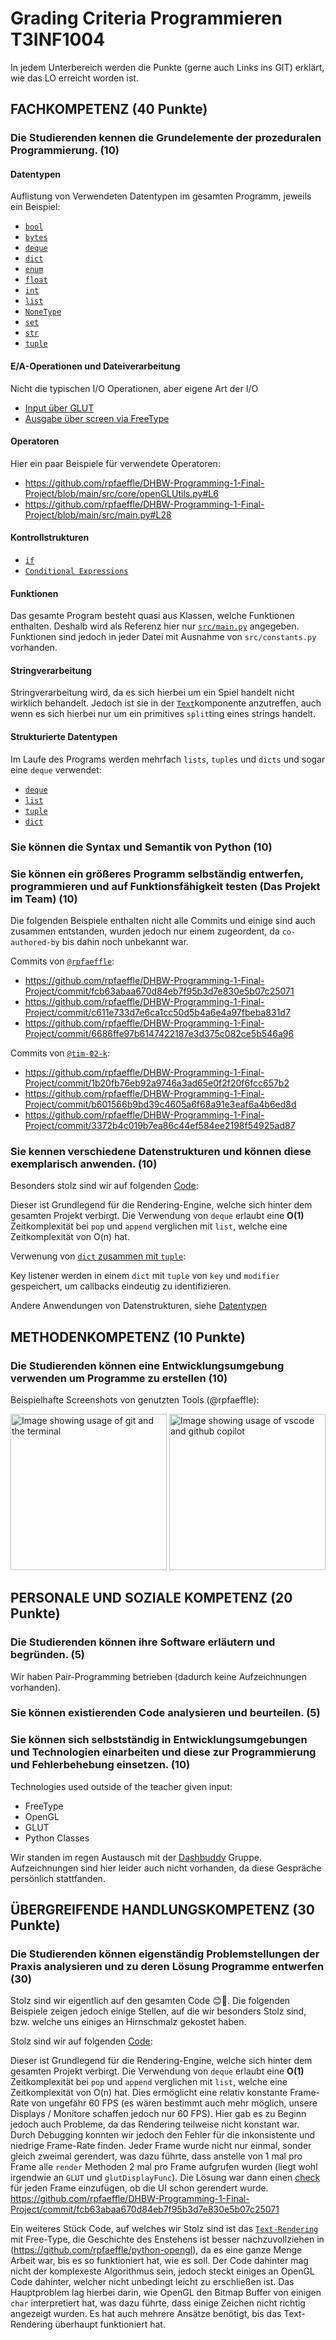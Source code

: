 # Grading Criteria Programmieren T3INF1004

In jedem Unterbereich werden die Punkte (gerne auch Links ins GIT) erklärt, wie das LO erreicht worden ist.

## FACHKOMPETENZ (40 Punkte)

### Die Studierenden kennen die Grundelemente der prozeduralen Programmierung. (10)

#### Datentypen

Auflistung von Verwendeten Datentypen im gesamten Programm, jeweils ein Beispiel:

- [`bool`](https://github.com/rpfaeffle/DHBW-Programming-1-Final-Project/blob/main/src/core/application.py#L28)
- [`bytes`](https://github.com/rpfaeffle/DHBW-Programming-1-Final-Project/blob/main/src/constants.py#L48)
- [`deque`](https://github.com/rpfaeffle/DHBW-Programming-1-Final-Project/blob/main/src/core/application.py#L68)
- [`dict`](https://github.com/rpfaeffle/DHBW-Programming-1-Final-Project/blob/main/src/constants.py)
- [`enum`](https://github.com/rpfaeffle/DHBW-Programming-1-Final-Project/blob/main/src/constants.py)
- [`float`](https://github.com/rpfaeffle/DHBW-Programming-1-Final-Project/blob/main/src/components/shape.py#L6-L10)
- [`int`](https://github.com/rpfaeffle/DHBW-Programming-1-Final-Project/blob/main/src/core/application.py#L26)
- [`list`](https://github.com/rpfaeffle/DHBW-Programming-1-Final-Project/blob/main/src/core/application.py#L26)
- [`NoneType`](https://github.com/rpfaeffle/DHBW-Programming-1-Final-Project/blob/main/src/main.py#L53)
- [`set`](https://github.com/rpfaeffle/DHBW-Programming-1-Final-Project/blob/main/src/constants.py#L31)
- [`str`](https://github.com/rpfaeffle/DHBW-Programming-1-Final-Project/blob/main/src/core/application.py#L26)
- [`tuple`](https://github.com/rpfaeffle/DHBW-Programming-1-Final-Project/blob/main/src/components/shape.py#L6-L10)

#### E/A-Operationen und Dateiverarbeitung

Nicht die typischen I/O Operationen, aber eigene Art der I/O

- [Input über GLUT](https://github.com/rpfaeffle/DHBW-Programming-1-Final-Project/blob/main/src/core/input.py)
- [Ausgabe über screen via FreeType](https://github.com/rpfaeffle/DHBW-Programming-1-Final-Project/blob/main/src/core/font.py)

#### Operatoren

Hier ein paar Beispiele für verwendete Operatoren:

- https://github.com/rpfaeffle/DHBW-Programming-1-Final-Project/blob/main/src/core/openGLUtils.py#L6
- https://github.com/rpfaeffle/DHBW-Programming-1-Final-Project/blob/main/src/main.py#L28

#### Kontrollstrukturen

- [`if`](https://github.com/rpfaeffle/DHBW-Programming-1-Final-Project/blob/main/src/core/application.py#L61-L76)
- [`Conditional Expressions`](https://github.com/rpfaeffle/DHBW-Programming-1-Final-Project/blob/main/src/core/application.py#L76)

#### Funktionen

Das gesamte Program besteht quasi aus Klassen, welche Funktionen enthalten. Deshalb wird als Referenz hier nur [`src/main.py`](https://github.com/rpfaeffle/DHBW-Programming-1-Final-Project/blob/main/src/main.py) angegeben. Funktionen sind jedoch in jeder Datei mit Ausnahme von `src/constants.py` vorhanden.

#### Stringverarbeitung

Stringverarbeitung wird, da es sich hierbei um ein Spiel handelt nicht wirklich behandelt. Jedoch ist sie in der [`Text`](https://github.com/rpfaeffle/DHBW-Programming-1-Final-Project/blob/main/src/components/text.py#L13)komponente anzutreffen, auch wenn es sich hierbei nur um ein primitives `split`ting eines strings handelt.

#### Strukturierte Datentypen

Im Laufe des Programs werden mehrfach `lists`, `tuples` und `dicts` und sogar eine `deque` verwendet:

- [`deque`](https://github.com/rpfaeffle/DHBW-Programming-1-Final-Project/blob/main/src/core/application.py#L68)
- [`list`](https://github.com/rpfaeffle/DHBW-Programming-1-Final-Project/blob/main/src/main.py#L19-L20)
- [`tuple`](https://github.com/rpfaeffle/DHBW-Programming-1-Final-Project/blob/main/src/components/shape.py#L6-L9)
- [`dict`](https://github.com/rpfaeffle/DHBW-Programming-1-Final-Project/blob/main/src/constants.py#L11-L29)

### Sie können die Syntax und Semantik von Python (10)

### Sie können ein größeres Programm selbständig entwerfen, programmieren und auf Funktionsfähigkeit testen (Das Projekt im Team) (10)

Die folgenden Beispiele enthalten nicht alle Commits und einige sind auch zusammen entstanden, wurden jedoch nur einem zugeordent, da `co-authored-by` bis dahin noch unbekannt war.

Commits von [`@rpfaeffle`](https://github.com/rpfaeffle):

- https://github.com/rpfaeffle/DHBW-Programming-1-Final-Project/commit/fcb63abaa670d84eb7f95b3d7e830e5b07c25071
- https://github.com/rpfaeffle/DHBW-Programming-1-Final-Project/commit/c611e733d7e6ca1cc50d5b4a6e4a97fbeba831d7
- https://github.com/rpfaeffle/DHBW-Programming-1-Final-Project/commit/6686ffe97b6147422187e3d375c082ce5b546a96

Commits von [`@tim-02-k`](https://github.com/tim-02-k):

- https://github.com/rpfaeffle/DHBW-Programming-1-Final-Project/commit/1b20fb76eb92a9746a3ad65e0f2f20f6fcc657b2
- https://github.com/rpfaeffle/DHBW-Programming-1-Final-Project/commit/b601566b9bd39c4605a6f68a91e3eaf6a4b6ed8d
- https://github.com/rpfaeffle/DHBW-Programming-1-Final-Project/commit/3372b4c019b7ea86c44ef584ee2198f54925ad87

### Sie kennen verschiedene Datenstrukturen und können diese exemplarisch anwenden. (10)

Besonders stolz sind wir auf folgenden [Code](https://github.com/rpfaeffle/DHBW-Programming-1-Final-Project/blob/main/src/core/application.py#L60-L76):

Dieser ist Grundlegend für die Rendering-Engine, welche sich hinter dem gesamten Projekt verbirgt. Die Verwendung von `deque` erlaubt eine **O(1)** Zeitkomplexität bei `pop` und `append` verglichen mit `list`, welche eine Zeitkomplexität von O(n) hat.

Verwenung von [`dict` zusammen mit `tuple`](https://github.com/rpfaeffle/DHBW-Programming-1-Final-Project/blob/main/src/core/input.py):

Key listener werden in einem `dict` mit `tuple` von `key` und `modifier` gespeichert, um callbacks eindeutig zu identifizieren.

Andere Anwendungen von Datenstrukturen, siehe [Datentypen](#datentypen)

## METHODENKOMPETENZ (10 Punkte)

### Die Studierenden können eine Entwicklungsumgebung verwenden um Programme zu erstellen (10)

Beispielhafte Screenshots von genutzten Tools (@rpfaeffle):

<img src="assets/images/git-terminal-rpfaeffle.png" alt="Image showing usage of git and the terminal" height="250px" />
<img src="assets/images/vscode-rpfaeffle.png" alt="Image showing usage of vscode and github copilot" height="250px">

## PERSONALE UND SOZIALE KOMPETENZ (20 Punkte)

### Die Studierenden können ihre Software erläutern und begründen. (5)

Wir haben Pair-Programming betrieben (dadurch keine Aufzeichnungen vorhanden).

### Sie können existierenden Code analysieren und beurteilen. (5)

### Sie können sich selbstständig in Entwicklungsumgebungen und Technologien einarbeiten und diese zur Programmierung und Fehlerbehebung einsetzen. (10)

Technologies used outside of the teacher given input:

- FreeType
- OpenGL
- GLUT
- Python Classes

Wir standen im regen Austausch mit der [Dashbuddy](https://github.com/CakeOfPAin/dashbuddy) Gruppe. Aufzeichnungen sind hier leider auch nicht vorhanden, da diese Gespräche persönlich stattfanden.

## ÜBERGREIFENDE HANDLUNGSKOMPETENZ (30 Punkte)

### Die Studierenden können eigenständig Problemstellungen der Praxis analysieren und zu deren Lösung Programme entwerfen (30)

Stolz sind wir eigentlich auf den gesamten Code 😊🥹. Die folgenden Beispiele zeigen jedoch einige Stellen, auf die wir besonders Stolz sind, bzw. welche uns einiges an Hirnschmalz gekostet haben.

Stolz sind wir auf folgenden [Code](https://github.com/rpfaeffle/DHBW-Programming-1-Final-Project/blob/main/src/core/application.py#L60-L76):

Dieser ist Grundlegend für die Rendering-Engine, welche sich hinter dem gesamten Projekt verbirgt. Die Verwendung von `deque` erlaubt eine **O(1)** Zeitkomplexität bei `pop` und `append` verglichen mit `list`, welche eine Zeitkomplexität von O(n) hat. Dies ermöglicht eine relativ konstante Frame-Rate von ungefähr 60 FPS (es wären bestimmt auch mehr möglich, unsere Displays / Monitore schaffen jedoch nur 60 FPS). Hier gab es zu Beginn jedoch auch Probleme, da das Rendering teilweise nicht konstant war.
Durch Debugging konnten wir jedoch den Fehler für die inkonsistente und niedrige Frame-Rate finden. Jeder Frame wurde nicht nur einmal, sonder gleich zweimal gerendert, was dazu führte, dass anstelle von 1 mal pro Frame alle `render` Methoden 2 mal pro Frame aufgrufen wurden (liegt wohl irgendwie an `GLUT` und `glutDisplayFunc`). Die Lösung war dann einen [check](https://github.com/rpfaeffle/DHBW-Programming-1-Final-Project/blob/main/src/core/application.py#L61) für jeden Frame einzufügen, ob die UI schon gerendert wurde.
https://github.com/rpfaeffle/DHBW-Programming-1-Final-Project/commit/fcb63abaa670d84eb7f95b3d7e830e5b07c25071

Ein weiteres Stück Code, auf welches wir Stolz sind ist das [`Text-Rendering`](https://github.com/rpfaeffle/DHBW-Programming-1-Final-Project/blob/main/src/core/font.py) mit Free-Type, die Geschichte des Enstehens ist besser nachzuvollziehen in (https://github.com/rpfaeffle/python-opengl), da es eine ganze Menge Arbeit war, bis es so funktioniert hat, wie es soll. Der Code dahinter mag nicht der komplexeste Algorithmus sein, jedoch steckt einiges an OpenGL Code dahinter, welcher nicht unbedingt leicht zu erschließen ist.
Das Hauptproblem lag hierbei darin, wie OpenGL den Bitmap Buffer von einigen `char` interpretiert hat, was dazu führte, dass einige Zeichen nicht richtig angezeigt wurden. Es hat auch mehrere Ansätze benötigt, bis das Text-Rendering überhaupt funktioniert hat.
